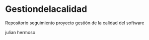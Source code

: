 # Gestiondelacalidad
Repositorio seguimiento proyecto gestión de la calidad del software

julian hermoso
